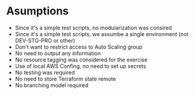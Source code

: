 
# Asumptions

- Since it's a simple test scripts, no modularization was consired
- Since it's a simple test scripts, we assumbe a single environment (not DEV-STG-PRO or other)
- Don't want to restrict access to Auto Scaling group
- No need to output any information
- No resource tagging was considered for the exercise
- Use of local AWS Confing, no need to set up secrets
- No testing was required
- No need to store Terraform state remote
- No branching model required